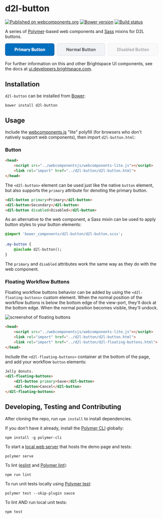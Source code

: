 # d2l-button
[![Published on webcomponents.org](https://img.shields.io/badge/webcomponents.org-published-blue.svg)](https://www.webcomponents.org/element/BrightspaceUI/button)
[![Bower version][bower-image]][bower-url]
[![Build status][ci-image]][ci-url]

A series of [Polymer](https://www.polymer-project.org/1.0/)-based web components and [Sass](http://sass-lang.com/) mixins for D2L buttons.

![screenshot of button component](/screenshots/screenshot.png?raw=true)

For further information on this and other Brightspace UI components, see the docs at [ui.developers.brightspace.com](http://ui.developers.brightspace.com/).

## Installation

`d2l-button` can be installed from [Bower][bower-url]:
```shell
bower install d2l-button
```

## Usage

Include the [webcomponents.js](http://webcomponents.org/polyfills/) "lite" polyfill (for browsers who don't natively support web components), then import `d2l-button.html`:

### Button

```html
<head>
	<script src="../webcomponentsjs/webcomponents-lite.js"></script>
	<link rel="import" href="../d2l-button/d2l-button.html">
</head>
```

The `<d2l-button>` element can be used just like the native `button` element, but also supports the `primary` attribute for denoting the primary button.

<!---
```
<custom-element-demo>
  <template>
    <script src="../webcomponentsjs/webcomponents-lite.js"></script>
    <link rel="import" href="d2l-button.html">
    <next-code-block></next-code-block>
  </template>
</custom-element-demo>
```
-->
```html
<d2l-button primary>Primary</d2l-button>
<d2l-button>Secondary</d2l-button>
<d2l-button disabled>Disabled</d2l-button>
```

As an alternative to the web component, a Sass mixin can be used to apply button styles to your button elements:

```sass
@import 'bower_components/d2l-button/d2l-button.scss';

.my-button {
	@include d2l-button();
}
```

The `primary` and `disabled` attributes work the same way as they do with the web component.

### Floating Workflow Buttons

Floating workflow buttons behavior can be added by using the `<d2l-floating-buttons>` custom element.  When the normal position of the workflow buttons is below the bottom edge of the view-port, they'll dock at the bottom edge.  When the normal position becomes visible, they'll undock.

![screenshot of floating buttons](/screenshots/floating-buttons.gif?raw=true)

```html
<head>
	<script src="../webcomponentsjs/webcomponents-lite.js"></script>
	<link rel="import" href="../d2l-button/d2l-button.html">
	<link rel="import" href="../d2l-button/d2l-floating-buttons.html">
</head>
```

Include the `<d2l-floating-buttons>` container at the bottom of the page, and add your workflow `button` elements:

<!---
```
<custom-element-demo height="300">
  <template>
    <script src="../webcomponentsjs/webcomponents-lite.js"></script>
    <link rel="import" href="d2l-button.html">
    <link rel="import" href="d2l-floating-button.html">
    <next-code-block></next-code-block>
  </template>
</custom-element-demo>
```
-->
```html
Jelly donuts.
<d2l-floating-buttons>
	<d2l-button primary>Save</d2l-button>
	<d2l-button>Cancel</d2l-button>
</d2l-floating-buttons>
```

## Developing, Testing and Contributing

After cloning the repo, run `npm install` to install dependencies.

If you don't have it already, install the [Polymer CLI](https://www.polymer-project.org/2.0/docs/tools/polymer-cli) globally:

```shell
npm install -g polymer-cli
```

To start a [local web server](https://www.polymer-project.org/2.0/docs/tools/polymer-cli-commands#serve) that hosts the demo page and tests:

```shell
polymer serve
```

To lint ([eslint](http://eslint.org/) and [Polymer lint](https://www.polymer-project.org/2.0/docs/tools/polymer-cli-commands#lint)):

```shell
npm run lint
```

To run unit tests locally using [Polymer test](https://www.polymer-project.org/2.0/docs/tools/polymer-cli-commands#tests):

```shell
polymer test --skip-plugin sauce
```

To lint AND run local unit tests:

```shell
npm test
```

[bower-url]: http://bower.io/search/?q=d2l-button
[bower-image]: https://badge.fury.io/bo/d2l-button.svg
[ci-url]: https://travis-ci.org/BrightspaceUI/button
[ci-image]: https://travis-ci.org/BrightspaceUI/button.svg?branch=master
